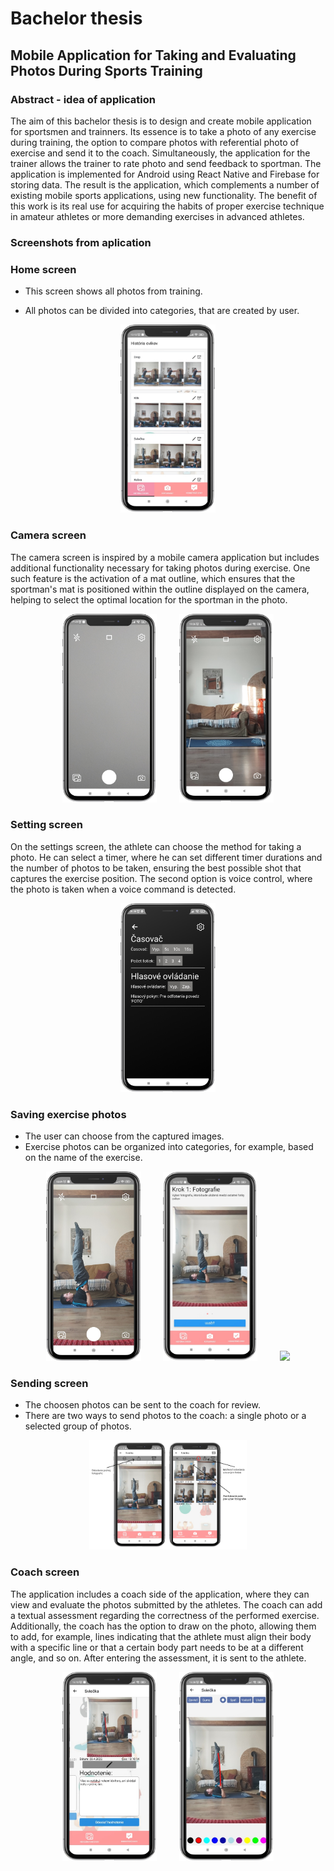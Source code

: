 # Bachelor thesis
## Mobile Application for Taking and Evaluating Photos During Sports Training
### Abstract - idea of application
The aim of this bachelor thesis is to design and create mobile application for sportsmen and trainners. Its essence is to take a photo of any exercise during training, the option to compare photos with referential photo of exercise and send it to the coach. Simultaneously, the application for the trainer allows the trainer to rate photo and send feedback to sportman. The application is implemented for Android using React Native and Firebase for storing data. The result is the application, which complements a number of existing mobile sports applications, using new functionality. The benefit of this work is its real use for acquiring
the habits of proper exercise technique in amateur athletes or more demanding exercises in advanced athletes.

### Screenshots from aplication

### Home screen
- This screen shows all photos from training.

- All photos can be divided into categories, that are created by user.    
<p align="center">
<img src="https://github.com/Jozcas/bakalarka/blob/main/screenshots/zobrazenieVKategorii.jpg?raw=true" width="30%">
</p>

### Camera screen
The camera screen is inspired by a mobile camera application but includes additional functionality necessary for taking photos during exercise. One such feature is the activation of a mat outline, which ensures that the sportman's mat is positioned within the outline displayed on the camera, helping to select the optimal location for the sportman in the photo.
<p align="center">
<img src="https://github.com/Jozcas/bakalarka/blob/main/screenshots/kamera.jpg?raw=true" width="30%">
  &nbsp; &nbsp; &nbsp; &nbsp;
<img src="https://github.com/Jozcas/bakalarka/blob/main/screenshots/karimatka.jpg?raw=true" width="30%">
</p>

### Setting screen
On the settings screen, the athlete can choose the method for taking a photo. He can select a timer, where he can set different timer durations and the number of photos to be taken, ensuring the best possible shot that captures the exercise position. The second option is voice control, where the photo is taken when a voice command is detected.
<p align="center">
<img src="https://github.com/Jozcas/bakalarka/blob/main/screenshots/casovac.jpg?raw=true" width="30%">
</p>

### Saving exercise photos
- The user can choose from the captured images.
- Exercise photos can be organized into categories, for example, based on the name of the exercise.

<p align="center">
<img src="https://github.com/Jozcas/bakalarka/blob/main/screenshots/fotenieSviecka.jpg?raw=true" width="30%">
  &nbsp; &nbsp; &nbsp; &nbsp;
<img src="https://github.com/Jozcas/bakalarka/blob/main/screenshots/ulozenieFotografie.jpg?raw=true" width="30%">
  &nbsp; &nbsp; &nbsp; &nbsp;
<img src="https://github.com/Jozcas/bakalarka/blob/main/screenshots/kategorizácia.jpg?raw=true" width="30%">
</p>

### Sending screen 
- The choosen photos can be sent to the coach for review.
- There are two ways to send photos to the coach: a single photo or a selected group of photos.

<p align="center">
<img src="https://github.com/Jozcas/bakalarka/blob/main/screenshots/odoslanieTrenerovi.jpg?raw=true" width="50%">
</p>

### Coach screen
The application includes a coach side of the application, where they can view and evaluate the photos submitted by the athletes. The coach can add a textual assessment regarding the correctness of the performed exercise. Additionally, the coach has the option to draw on the photo, allowing them to add, for example, lines indicating that the athlete must align their body with a specific line or that a certain body part needs to be at a different angle, and so on. After entering the assessment, it is sent to the athlete.

<p align="center">
<img src="https://github.com/Jozcas/bakalarka/blob/main/screenshots/pisomneHodnotenie.jpg?raw=true" width="30%">
  &nbsp; &nbsp; &nbsp; &nbsp;
<img src="https://github.com/Jozcas/bakalarka/blob/main/screenshots/kreslenieTrener.jpg?raw=true" width="30%">
</p>






